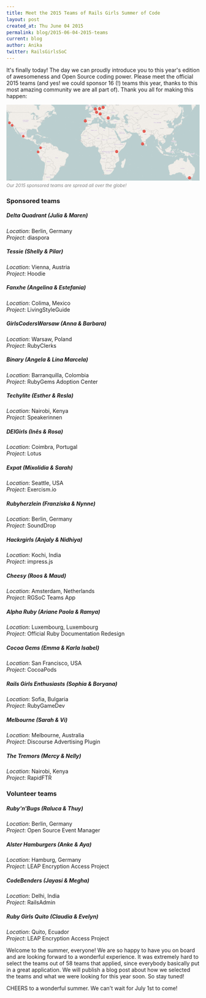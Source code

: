 ```yaml
---
title: Meet the 2015 Teams of Rails Girls Summer of Code
layout: post
created_at: Thu June 04 2015
permalink: blog/2015-06-04-2015-teams
current: blog
author: Anika
twitter: RailsGirlsSoC
---
```


It's finally today! The day we can proudly introduce you to this year's edition of awesomeness and Open Source coding power. Please meet the official 2015 teams (and yes! we could sponsor 16 (!) teams this year, thanks to this most amazing community we are all part of). Thank you all for making this happen:

<img src="/img/blog/2015/2015-teams-map.jpg" width="600">
<font color="grey"><small><i>Our 2015 sponsored teams are spread all over the globe!</i></small></font>

### Sponsored teams

##### Delta Quadrant (Julia & Maren)  
_Location_: Berlin, Germany  
_Project_: diaspora  

##### Tessie (Shelly & Pilar)
_Location_: Vienna, Austria  
_Project_: Hoodie  

##### Fanxhe (Angelina & Estefania)
_Location_: Colima, Mexico  
_Project_: LivingStyleGuide   

##### GirlsCodersWarsaw (Anna & Barbara)
_Location_: Warsaw, Poland  
_Project_: RubyClerks   

##### Binary (Angela & Lina Marcela)
_Location_: Barranquilla, Colombia  
_Project_: RubyGems Adoption Center 

##### Techylite (Esther & Resla)
_Location_: Nairobi, Kenya  
_Project_: Speakerinnen  

##### DEIGirls (Inês & Rosa)
_Location_: Coimbra, Portugal  
_Project_: Lotus  

##### Expat (Mixolidia & Sarah)
_Location_: Seattle, USA  
_Project_: Exercism.io  

##### Rubyherzlein (Franziska & Nynne)
_Location_: Berlin, Germany  
_Project_: SoundDrop  

##### Hackrgirls (Anjaly & Nidhiya)
_Location_: Kochi, India  
_Project_: impress.js  

##### Cheesy (Roos & Maud)
_Location_: Amsterdam, Netherlands  
_Project_: RGSoC Teams App  

##### Alpha Ruby (Ariane Paola & Ramya)
_Location_: Luxembourg, Luxembourg  
_Project_: Official Ruby Documentation Redesign  

##### Cocoa Gems (Emma & Karla Isabel)
_Location_: San Francisco, USA  
_Project_: CocoaPods  

##### Rails Girls Enthusiasts (Sophia & Boryana)
_Location_: Sofia, Bulgaria  
_Project_: RubyGameDev  

##### Melbourne (Sarah & Vi)
_Location_: Melbourne, Australia  
_Project_: Discourse Advertising Plugin  

##### The Tremors (Mercy & Nelly)
_Location_: Nairobi, Kenya  
_Project_: RapidFTR  


### Volunteer teams

##### Ruby'n'Bugs (Raluca & Thuy)
_Location_: Berlin, Germany    
_Project_: Open Source Event Manager  

##### Alster Hamburgers (Anke & Aya)
_Location_: Hamburg, Germany  
_Project_: LEAP Encryption Access Project

##### CodeBenders (Jayasi & Megha)
_Location_: Delhi, India  
_Project_: RailsAdmin

##### Ruby Girls Quito (Claudia & Evelyn)
_Location_: Quito, Ecuador  
_Project_: LEAP Encryption Access Project

Welcome to the summer, everyone! We are so happy to have you on board and are looking forward to a wonderful experience. It was extremely hard to select the teams out of 58 teams that applied, since everybody basically put in a great application. We will publish a blog post about how we selected the teams and what we were looking for this year soon. So stay tuned!

CHEERS to a wonderful summer. We can't wait for July 1st to come!

